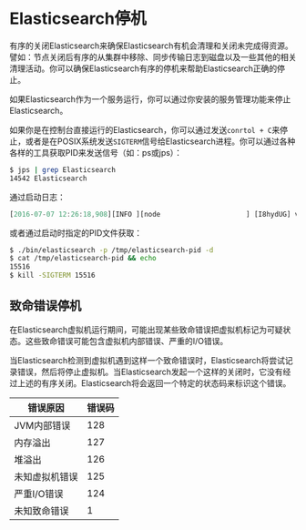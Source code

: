 # Elasticsearch停机

有序的关闭Elasticsearch来确保Elasticsearch有机会清理和关闭未完成得资源。譬如：节点关闭后有序的从集群中移除、同步传输日志到磁盘以及一些其他的相关清理活动。你可以确保Elasticsearch有序的停机来帮助Elasticsearch正确的停止。

如果Elasticsearch作为一个服务运行，你可以通过你安装的服务管理功能来停止Elasticsearch。

如果你是在控制台直接运行的Elasticsearch，你可以通过发送`conrtol + C`来停止，或者是在POSIX系统发送`SIGTERM`信号给Elasticsearch进程。你可以通过各种各样的工具获取PID来发送信号（如：ps或jps）：

```bash
$ jps | grep Elasticsearch
14542 Elasticsearch
```

通过启动日志：

```js
[2016-07-07 12:26:18,908][INFO ][node                     ] [I8hydUG] version[5.0.0-alpha4], pid[15399], build[3f5b994/2016-06-27T16:23:46.861Z], OS[Mac OS X/10.11.5/x86_64], JVM[Oracle Corporation/Java HotSpot(TM) 64-Bit Server VM/1.8.0_92/25.92-b14]
```

或者通过启动时指定的PID文件获取：

```bash
$ ./bin/elasticsearch -p /tmp/elasticsearch-pid -d
$ cat /tmp/elasticsearch-pid && echo
15516
$ kill -SIGTERM 15516
```

## 致命错误停机

在Elasticsearch虚拟机运行期间，可能出现某些致命错误把虚拟机标记为可疑状态。这些致命错误可能包含虚拟机内部错误、严重的I/O错误。

当Elasticsearch检测到虚拟机遇到这样一个致命错误时，Elasticsearch将尝试记录错误，然后将停止虚拟机。当Elasticsearch发起一个这样的关闭时，它没有经过上述的有序关闭。Elasticsearch将会返回一个特定的状态码来标识这个错误。

错误原因          | 错误码
-----------------|---------
JVM内部错误       | 128
内存溢出          | 127
堆溢出            | 126
未知虚拟机错误     | 125
严重I/O错误       | 124
未知致命错误       | 1